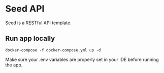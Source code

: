 # Seed API
Seed is a RESTful API template.

## Run app locally
`docker-compose -f docker-compose.yml up -d`

Make sure your .env variables are properly set in your IDE before running the app.
